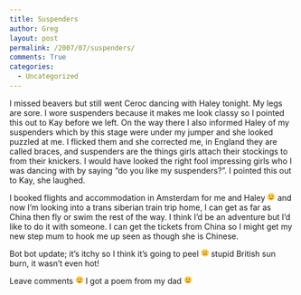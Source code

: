 ```yaml
---
title: Suspenders
author: Greg
layout: post
permalink: /2007/07/suspenders/
comments: True
categories:
  - Uncategorized
---
```

I missed beavers but still went Ceroc dancing with Haley tonight. My legs are sore. I wore suspenders because it makes me look classy so I pointed this out to Kay before we left. On the way there I also informed Haley of my suspenders which by this stage were under my jumper and she looked puzzled at me. I flicked them and she corrected me, in England they are called braces, and suspenders are the things girls attach their stockings to from their knickers. I would have looked the right fool impressing girls who I was dancing with by saying &#8220;do you like my suspenders?&#8221;. I pointed this out to Kay, she laughed. 

I booked flights and accommodation in Amsterdam for me and Haley <img src="/wp-content/smilies/simple-smile.png" alt=":)" class="wp-smiley" style="height: 1em; max-height: 1em;" /> and now I&#8217;m looking into a trans siberian train trip home, I can get as far as China then fly or swim the rest of the way. I think I&#8217;d be an adventure but I&#8217;d like to do it with someone. I can get the tickets from China so I might get my new step mum to hook me up seen as though she is Chinese.

Bot bot update; it&#8217;s itchy so I think it&#8217;s going to peel <img src="/wp-content/smilies/frownie.png" alt=":(" class="wp-smiley" style="height: 1em; max-height: 1em;" /> stupid British sun burn, it wasn&#8217;t even hot!

Leave comments <img src="/wp-content/smilies/simple-smile.png" alt=":)" class="wp-smiley" style="height: 1em; max-height: 1em;" /> I got a poem from my dad <img src="/wp-content/smilies/simple-smile.png" alt=":)" class="wp-smiley" style="height: 1em; max-height: 1em;" />